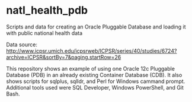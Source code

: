 # natl_health_pdb
Scripts and data for creating an Oracle Pluggable Database and loading it with public national health data

Data source: http://www.icpsr.umich.edu/icpsrweb/ICPSR/series/40/studies/6724?archive=ICPSR&sortBy=7&paging.startRow=26

This repository shows an example of using one Oracle 12c Pluggable Database (PDB) in an already existing Container Database (CDB). It also shows scripts for sqlplus, sqlldr, and Perl for Windows cammand prompt. Additional tools used were SQL Developer, Windows PowerShell, and Git Bash.



